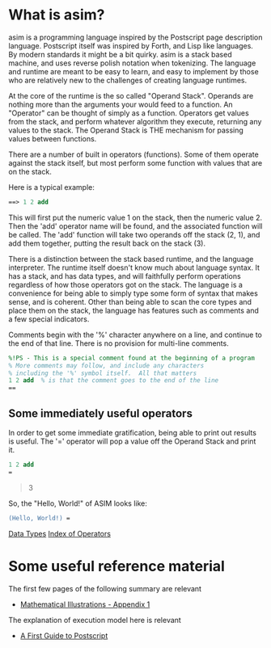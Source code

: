 
What is asim?
=============
asim is a programming language inspired by the Postscript page description language.  Postscript 
itself was inspired by Forth, and Lisp like languages.  By modern standards it might be a bit
quirky.  asim is a stack based machine, and uses reverse polish notation when tokenizing.  The language and  runtime are meant to be easy to learn, and easy to implement by those who are relatively new to the challenges of creating language runtimes.

At the core of the runtime is the so called "Operand Stack".  Operands are nothing more than the
arguments your would feed to a function.  An "Operator" can be thought of simply as a function.
Operators get values from the stack, and perform whatever algorithm they execute, returning any 
values to the stack.  The Operand Stack is THE mechanism for passing values between functions.

There are a number of built in operators (functions).  Some of them operate against the stack
itself, but most perform some function with values that are on the stack.

Here is a typical example:

```Postscript
==> 1 2 add
```

This will first put the numeric value 1 on the stack, then the numeric value 2.  Then the 'add'
operator name will be found, and the associated function will be called.  The 'add' function will 
take two operands off the stack (2, 1), and add them together, putting the result back on the stack
(3).

There is a distinction between the stack based runtime, and the language interpreter.  The runtime itself doesn't know much about language syntax.  It has a stack, and has data types, and will 
faithfully perform operations regardless of how those operators got on the stack.  The language 
is a convenience for being able to simply type some form of syntax that makes sense, and is coherent.  Other than being able to scan the core types and place them on the stack, the language
has features such as comments and a few special indicators.

Comments begin with the '%' character anywhere on a line, and continue to the end
of that line.  There is no provision for multi-line comments.

```Postscript
%!PS - This is a special comment found at the beginning of a program
% More comments may follow, and include any characters
% including the '%' symbol itself.  All that matters
1 2 add  % is that the comment goes to the end of the line
==
```
Some immediately useful operators
---------------------------------
In order to get some immediate gratification, being able to print out results is useful.
The '=' operator will pop a value off the Operand Stack and print it.

```Postscript
1 2 add
=
```

> 3

So, the "Hello, World!" of ASIM looks like:
```Postscript
(Hello, World!) =
```
 
[Data Types](https://github.com/Wiladams/asim/blob/master/docs/operator_index.md)
[Index of Operators](https://github.com/Wiladams/asim/blob/master/docs/operator_index.md)


Some useful reference material
===============================
The first few pages of the following summary are relevant
* [Mathematical Illustrations - Appendix 1](http://www.math.ubc.ca/~cass/graphics/manual/pdf/a1.pdf)

The explanation of execution model here is relevant
* [A First Guide to Postscript](http://www.tailrecursive.org/postscript/postscript.html)


